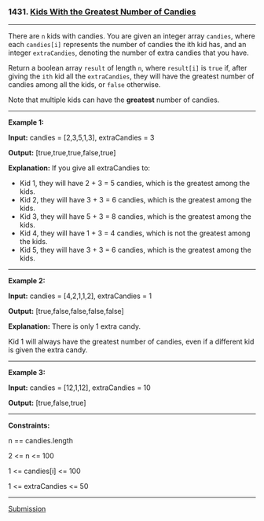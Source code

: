 ### 1431. [Kids With the Greatest Number of Candies](https://leetcode.com/problems/kids-with-the-greatest-number-of-candies/)

***
There are `n` kids with candies. You are given an integer array `candies`, where each `candies[i]` 
represents the number of candies the ith kid has, and an integer `extraCandies`, denoting the 
number of extra candies that you have.

Return a boolean array `result` of length `n`, where `result[i]` is `true` if, after giving the `ith`
kid all the `extraCandies`, they will have the greatest number of candies among all the kids, or 
`false` otherwise.

Note that multiple kids can have the **greatest** number of candies.

 ***

**Example 1:**

**Input:** candies = [2,3,5,1,3], extraCandies = 3

**Output:** [true,true,true,false,true] 

**Explanation:** If you give all extraCandies to:
- Kid 1, they will have 2 + 3 = 5 candies, which is the greatest among the kids.
- Kid 2, they will have 3 + 3 = 6 candies, which is the greatest among the kids.
- Kid 3, they will have 5 + 3 = 8 candies, which is the greatest among the kids.
- Kid 4, they will have 1 + 3 = 4 candies, which is not the greatest among the kids.
- Kid 5, they will have 3 + 3 = 6 candies, which is the greatest among the kids.
***
**Example 2:**

**Input:** candies = [4,2,1,1,2], extraCandies = 1

**Output:** [true,false,false,false,false] 

**Explanation:** There is only 1 extra candy.

Kid 1 will always have the greatest number of candies, even if a different kid is given the extra candy.
***
**Example 3:**

**Input:** candies = [12,1,12], extraCandies = 10

**Output:** [true,false,true]
 
***
**Constraints:**

n == candies.length

2 <= n <= 100

1 <= candies[i] <= 100

1 <= extraCandies <= 50
***
[Submission](https://leetcode.com/problems/kids-with-the-greatest-number-of-candies/submissions/1202417338?envType=study-plan-v2&envId=leetcode-75)